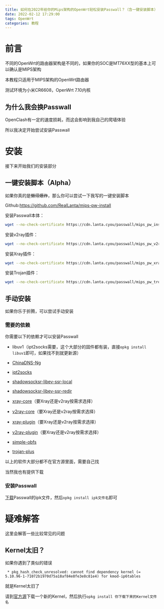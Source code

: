 ```yaml
---
title: 如何在2022年给你的Mips架构的OpenWrt轻松安装Passwall？（含一键安装脚本）
date: 2022-02-12 17:29:00
tags: OpenWrt
categories: 教程
---
```


# 前言

不同的OpenWrt的路由器架构是不同的，如果你的SOC是MT76XX型的基本上可以确认是MIPS架构

本教程只适用于MIPS架构的OpenWrt路由器

测试环境为小米CR6608，OpenWrt 7.10内核

## 为什么我会换Passwall

OpenClash有一定的速度损耗，而这会影响到我自己的爬墙体验

所以我决定开始尝试安装Passwall

# 安装

接下来开始我们的安装部分

## 一键安装脚本（Alpha）

如果你真的是~~懒得爆炸~~，那么你可以尝试一下我写的一键安装脚本

Github:https://github.com/RealLanta/mips-pw-install

安装Passwall本体：

```bash
wget --no-check-certificate https://cdn.lanta.cyou/passwall/mips_pw_install.sh && chmod +x mips_pw_install.sh && ./mips_pw_install.sh
```

安装v2ray插件：

```bash
wget --no-check-certificate https://cdn.lanta.cyou/passwall/mips_pw_v2ray.sh && chmod +x mips_pw_v2ray.sh && ./mips_pw_v2ray.sh
```

安装Xray插件：

```bash
wget --no-check-certificate https://cdn.lanta.cyou/passwall/mips_pw_xray.sh && chmod +x mips_pw_xray.sh && ./mips_pw_xray.sh
```

安装Trojan插件：

~~~bash
wget --no-check-certificate https://cdn.lanta.cyou/passwall/mips_pw_trojan.sh && chmod +x mips_pw_trojan.sh && ./mips_pw_trojan.sh
~~~



## 手动安装

如果你乐于折腾，可以尝试手动安装

### 需要的依赖

你需要以下的依赖才可以安装Passwall

- libuv1（ipt2socks需要，这个大部分的固件都有装，直接`opkg install libuv1`即可，如果找不到就更新源）

- [ChinaDNS-Ng](https://cdn.lanta.cyou/passwall/chinadns-ng_1.0-beta.25-20_mipsel_24kc.ipk)
- [ipt2socks](https://cdn.lanta.cyou/passwall/ipt2socks_1.1.3-12_mipsel_24kc.ipk)
- [shadowsocksr-libev-ssr-local](https://cdn.lanta.cyou/passwall/shadowsocksr-libev-ssr-local_2.5.6-34_mipsel_24kc.ipk)
- [shadowsocksr-libev-ssr-redir](https://cdn.lanta.cyou/passwall/shadowsocksr-libev-ssr-redir_2.5.6-34_mipsel_24kc.ipk)
- [xray-core](https://cdn.lanta.cyou/passwall/xray-core_1.5.3-37_mipsel_24kc.ipk)（要Xray还是v2ray按需求选择）
- [v2ray-core](https://cdn.lanta.cyou/passwall/v2ray-core_4.43.0-30_mipsel_24kc.ipk)（要Xray还是v2ray按需求选择）
- [xray-plugin](https://cdn.lanta.cyou/passwall/xray-plugin_1.5.3-32_mipsel_24kc.ipk)（要Xray还是v2ray按需求选择）
- [v2ray-plugin](https://cdn.lanta.cyou/passwall/v2ray-plugin_5.0.2-56_mipsel_24kc.ipk)（要Xray还是v2ray按需求选择）
- [simple-obfs](https://cdn.lanta.cyou/passwall/simple-obfs_0.0.5-12_mipsel_24kc.ipk)
- [trojan-plus](https://cdn.lanta.cyou/passwall/trojan-plus_10.0.3-8_mipsel_24kc.ipk)

以上的软件大部分都不在官方源里面，需要自己找

当然我也有提供下载

### 安装Passwall

[下载](https://cdn.lanta.cyou/passwall/luci-app-passwall_git-22.033.25842-d057a7b_all.ipk)Passwall的ipk文件，然后`opkg install ipk文件名`即可

# 疑难解答

这里会解答一些比较常见的问题

## Kernel太旧？

如果你遇到了类似的错误

` * pkg_hash_check_unresolved: cannot find dependency kernel (= 5.10.96-1-71072b1970d75a18af84e8fe3e8c81e4) for kmod-ip6tables`

就是Kernel太旧了

请到[官方源](https://downloads.openwrt.org/snapshots/targets/ramips/mt7621/packages/)下载一个新的Kernel，然后执行`opkg install 你下载下来的Kernel文件名`